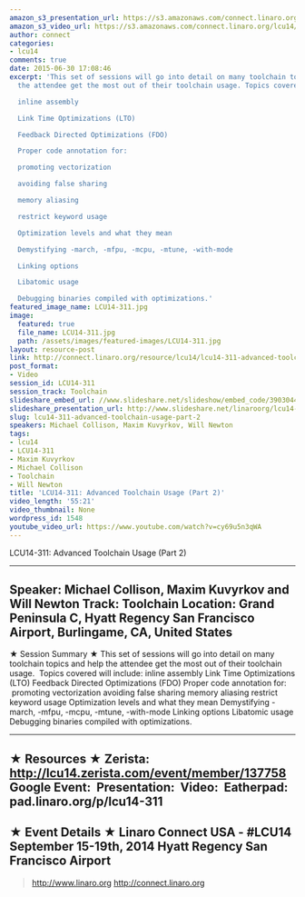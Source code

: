 ```yaml
---
amazon_s3_presentation_url: https://s3.amazonaws.com/connect.linaro.org/hkg15/Videos/09-17-Wednesday/LCU14-311.pdf
amazon_s3_video_url: https://s3.amazonaws.com/connect.linaro.org/lcu14/videos/09-17-Wednesday/LCU14-311-+Advanced+Toolchain+Usage+-+Part+2.mp4
author: connect
categories:
- lcu14
comments: true
date: 2015-06-30 17:08:46
excerpt: 'This set of sessions will go into detail on many toolchain topics and help
  the attendee get the most out of their toolchain usage. Topics covered will include:

  inline assembly

  Link Time Optimizations (LTO)

  Feedback Directed Optimizations (FDO)

  Proper code annotation for:

  promoting vectorization

  avoiding false sharing

  memory aliasing

  restrict keyword usage

  Optimization levels and what they mean

  Demystifying -march, -mfpu, -mcpu, -mtune, -with-mode

  Linking options

  Libatomic usage

  Debugging binaries compiled with optimizations.'
featured_image_name: LCU14-311.jpg
image:
  featured: true
  file_name: LCU14-311.jpg
  path: /assets/images/featured-images/LCU14-311.jpg
layout: resource-post
link: http://connect.linaro.org/resource/lcu14/lcu14-311-advanced-toolchain-usage-part-2/
post_format:
- Video
session_id: LCU14-311
session_track: Toolchain
slideshare_embed_url: //www.slideshare.net/slideshow/embed_code/39030441
slideshare_presentation_url: http://www.slideshare.net/linaroorg/lcu14-311-advanced-toolchain-usage-parts-12
slug: lcu14-311-advanced-toolchain-usage-part-2
speakers: Michael Collison, Maxim Kuvyrkov, Will Newton
tags:
- lcu14
- LCU14-311
- Maxim Kuvyrkov
- Michael Collison
- Toolchain
- Will Newton
title: 'LCU14-311: Advanced Toolchain Usage (Part 2)'
video_length: '55:21'
video_thumbnail: None
wordpress_id: 1548
youtube_video_url: https://www.youtube.com/watch?v=cy69u5n3qWA
---
```


LCU14-311: Advanced Toolchain Usage (Part 2)

---------------------------------------------------

Speaker: Michael Collison, Maxim Kuvyrkov and Will Newton
Track: Toolchain
Location: Grand Peninsula C, Hyatt Regency San Francisco Airport, Burlingame, CA, United States
---------------------------------------------------

★ Session Summary ★
This set of sessions will go into detail on many toolchain topics and help the attendee get the most out of their toolchain usage.  Topics covered will include:
inline assembly
Link Time Optimizations (LTO)
Feedback Directed Optimizations (FDO)
Proper code annotation for:
 promoting vectorization
avoiding false sharing
memory aliasing
restrict keyword usage
Optimization levels and what they mean
Demystifying -march, -mfpu, -mcpu, -mtune, -with-mode
Linking options
Libatomic usage
Debugging binaries compiled with optimizations.

---------------------------------------------------

★ Resources ★
Zerista: http://lcu14.zerista.com/event/member/137758
Google Event: 
Presentation: 
Video: 
Eatherpad: pad.linaro.org/p/lcu14-311
---------------------------------------------------

★ Event Details ★
Linaro Connect USA - #LCU14
September 15-19th, 2014
Hyatt Regency San Francisco Airport
---------------------------------------------------

> http://www.linaro.org
> http://connect.linaro.org